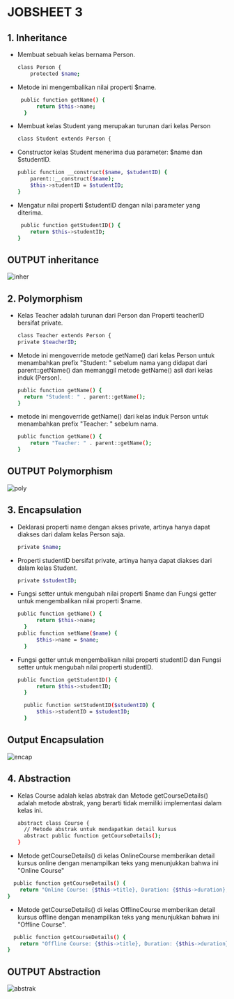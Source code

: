 <h1> JOBSHEET 3</h1>

<h2>1. Inheritance </h2>

- Membuat sebuah kelas bernama Person.

  ```bash
  class Person {
      protected $name;
  ```
- Metode ini mengembalikan nilai properti $name.
  ```bash
   public function getName() {
        return $this->name;
    }
  ```
  
- Membuat kelas Student yang merupakan turunan dari kelas Person
    
    ```bash
    class Student extends Person {
    ```
-  Constructor kelas Student menerima dua parameter: $name dan $studentID.
  
    ```bash
    public function __construct($name, $studentID) {
        parent::__construct($name);
        $this->studentID = $studentID;
    }
    ```
  - Mengatur nilai properti $studentID dengan nilai parameter yang diterima.

    ```bash
     public function getStudentID() {
        return $this->studentID;
    }
    ```
  <h2> OUTPUT inheritance </h2>

  ![inher](https://github.com/user-attachments/assets/56aefc7a-8832-498d-a3ed-bbfa04df5d8b)

  <h2>2. Polymorphism</h2>

  - Kelas Teacher adalah turunan dari Person dan Properti teacherID bersifat private.

    ```bash
    class Teacher extends Person {
    private $teacherID;
    ```
  - Metode ini mengoverride metode getName() dari kelas Person untuk menambahkan prefix "Student: " sebelum nama yang didapat dari parent::getName() dan memanggil metode getName() asli dari kelas induk (Person).
   
    ```bash
    public function getName() {
      return "Student: " . parent::getName();
    }
    ```

  - metode ini mengoverride getName() dari kelas induk Person untuk menambahkan prefix "Teacher: " sebelum nama.
  
    ```bash
    public function getName() {
        return "Teacher: " . parent::getName();
    }
    ```
<h2> OUTPUT Polymorphism</h2>

  ![poly](https://github.com/user-attachments/assets/590c5cce-c75b-4f47-a7fd-bbd9d2dcd849)

    
<h2>3. Encapsulation </h2>

- Deklarasi properti name dengan akses private, artinya hanya dapat diakses dari dalam kelas Person saja.

  ```bash
  private $name;
  ```

- Properti studentID bersifat private, artinya hanya dapat diakses dari dalam kelas Student.

  ```bash
  private $studentID;
  ```
- Fungsi setter untuk mengubah nilai properti $name dan  Fungsi getter untuk mengembalikan nilai properti $name.
  
    ```bash
    public function getName() {
          return $this->name;
      }
    public function setName($name) {
          $this->name = $name;
      }
    ```
- Fungsi getter untuk mengembalikan nilai properti studentID dan Fungsi setter untuk mengubah nilai properti studentID.

    ```bash
    public function getStudentID() {
          return $this->studentID;
      }
  
      public function setStudentID($studentID) {
          $this->studentID = $studentID;
      }
    ```
<h2> Output Encapsulation </h2>

  ![encap](https://github.com/user-attachments/assets/3643c6d4-2f24-496a-be06-e6280332f9fb)

<h2>4. Abstraction</h2>

- Kelas Course adalah kelas abstrak dan Metode getCourseDetails() adalah metode abstrak, yang berarti tidak memiliki implementasi dalam kelas ini.
  
  ```bash
  abstract class Course {
    // Metode abstrak untuk mendapatkan detail kursus
    abstract public function getCourseDetails();
  }
  ```

-  Metode getCourseDetails() di kelas OnlineCourse memberikan detail kursus online dengan menampilkan teks yang menunjukkan bahwa ini "Online Course"
  ```bash
    public function getCourseDetails() {
      return "Online Course: {$this->title}, Duration: {$this->duration}, Platform: {$this->platform}";
  }
  ```

- Metode getCourseDetails() di kelas OfflineCourse memberikan detail kursus offline dengan menampilkan teks yang menunjukkan bahwa ini "Offline Course".
```bash
  public function getCourseDetails() {
    return "Offline Course: {$this->title}, Duration: {$this->duration}, Location: {$this->location}";
}
 ```

<h2> OUTPUT Abstraction </h2>

![abstrak](https://github.com/user-attachments/assets/a3a11c38-e2b2-4263-a786-79e7db7fe3dd)

